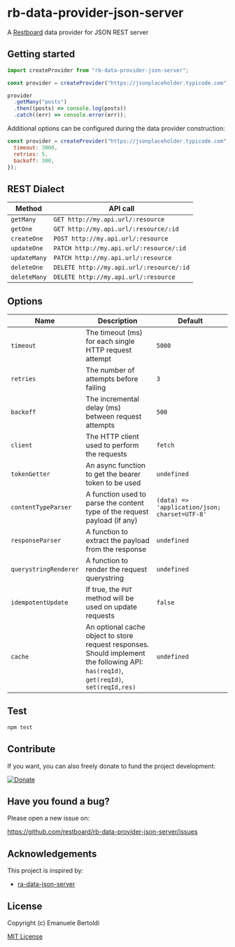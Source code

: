 # rb-data-provider-json-server

A [Restboard](https://restboard.github.io/) data provider for JSON REST server

## Getting started

```js
import createProvider from "rb-data-provider-json-server";

const provider = createProvider("https://jsonplaceholder.typicode.com");

provider
  .getMany("posts")
  .then((posts) => console.log(posts))
  .catch((err) => console.error(err));
```

Additional options can be configured during the data provider construction:

```js
const provider = createProvider("https://jsonplaceholder.typicode.com", {
  timeout: 3000,
  retries: 5,
  backoff: 300,
});
```

## REST Dialect

| Method       | API call                                 |
| ------------ | ---------------------------------------- |
| `getMany`    | `GET http://my.api.url/:resource`        |
| `getOne`     | `GET http://my.api.url/:resource/:id`    |
| `createOne`  | `POST http://my.api.url/:resource`       |
| `updateOne`  | `PATCH http://my.api.url/:resource/:id`  |
| `updateMany` | `PATCH http://my.api.url/:resource`      |
| `deleteOne`  | `DELETE http://my.api.url/:resource/:id` |
| `deleteMany` | `DELETE http://my.api.url/:resource`     |

## Options

| Name                  | Description                                           | Default     |
| --------------------- | ----------------------------------------------------- | ----------- |
| `timeout`             | The timeout (ms) for each single HTTP request attempt | `5000`      |
| `retries`             | The number of attempts before failing                 | `3`         |
| `backoff`             | The incremental delay (ms) between request attempts   | `500`       |
| `client`              | The HTTP client used to perform the requests          | `fetch`     |
| `tokenGetter`         | An async function to get the bearer token to be used  | `undefined` |
| `contentTypeParser`   | A function used to parse the content type of the request payload (if any) | `(data) => 'application/json; charset=UTF-8'` |
| `responseParser`      | A function to extract the payload from the response   | `undefined` |
| `querystringRenderer` | A function to render the request querystring          | `undefined` |
| `idempotentUpdate`    | If true, the `PUT` method will be used on update requests | `false`     |
| `cache`               | An optional cache object to store request responses. Should implement the following API: `has(reqId)`, `get(reqId)`, `set(reqId,res)` | `undefined` |

## Test

```bash
npm test
```

## Contribute

If you want, you can also freely donate to fund the project development:

[![Donate](https://www.paypalobjects.com/en_US/i/btn/btn_donate_SM.gif)](https://paypal.me/EBertoldi)

## Have you found a bug?

Please open a new issue on:

<https://github.com/restboard/rb-data-provider-json-server/issues>

## Acknowledgements

This project is inspired by:

- [ra-data-json-server](https://github.com/marmelab/react-admin/tree/master/packages/ra-data-json-server)

## License

Copyright (c) Emanuele Bertoldi

[MIT License](http://en.wikipedia.org/wiki/MIT_License)
